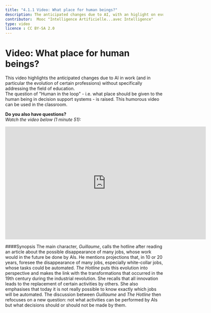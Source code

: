 ```yaml
---
title: "4.1.1 Video: What place for human beings?"
description: The anticipated changes due to AI, with an higlight on evolution of work market
contributor:  Mooc "Intelligence Artificielle...avec Intelligence"
type: video
licence : CC BY-SA 2.0
---
```

# Video: What place for human beings?

This video highlights the anticipated changes due to AI in work (and in particular the evolution of certain professions) without specifically addressing the field of education.  
The question of "Human in the loop" - i.e. what place should be given to the human being in decision support systems - is raised.
This humorous video can be used in the classroom.  

**Do you also have questions?**  
_Watch the video below (1 minute 51):_

<center><iframe width="640" height="360" src="https://www.youtube.com/embed/CpS2_IsY2EI?rel=0&showinfo=0&cc_load_policy=1&hl=en&modestbranding=1" frameborder="0" allowfullscreen></iframe></center>

####Synopsis
The main character, _Guillaume_, calls the hotline after reading an article about the possible disappearance of many jobs, whose work would in the future be done by AIs. He mentions projections that, in 10 or 20 years, foresee the disappearance of many jobs, especially white-collar jobs, whose tasks could be automated. _The Hotline_ puts this evolution into perspective and makes the link with the transformations that occurred in the 19th century during the industrial revolution. She recalls that all innovation leads to the replacement of certain activities by others. She also emphasises that today it is not really possible to know exactly which jobs will be automated.
The discussion between _Guillaume_ and _The Hotline_ then refocuses on a new question: not what activities can be performed by AIs but what decisions should or should not be made by them. 
